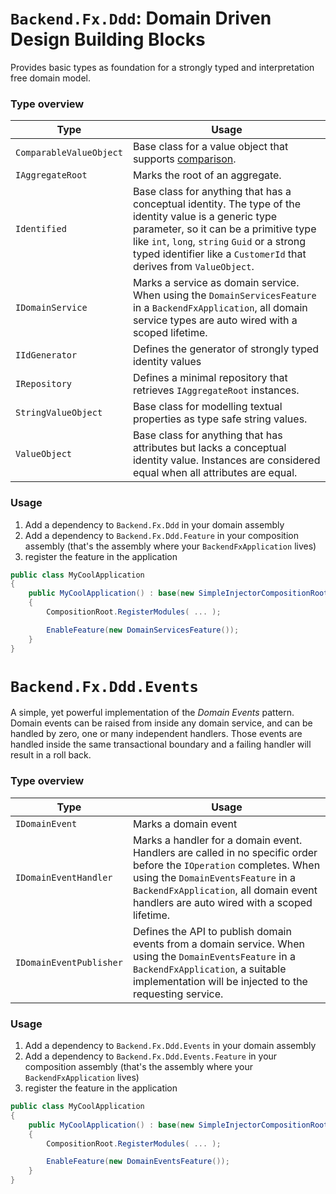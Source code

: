 # `Backend.Fx.Ddd`: Domain Driven Design Building Blocks

Provides basic types as foundation for a strongly typed and interpretation free domain model.

### Type overview

| Type | Usage |
|---|---|
| `ComparableValueObject` | Base class for a value object that supports [comparison](https://learn.microsoft.com/en-us/dotnet/csharp/language-reference/operators/comparison-operators). |
| `IAggregateRoot` | Marks the root of an aggregate. |
| `Identified` | Base class for anything that has a conceptual identity. The type of the identity value is a generic type parameter, so it can be a primitive type like `int`, `long`, `string` `Guid` or a strong typed identifier like a `CustomerId` that derives from `ValueObject`. |
| `IDomainService` | Marks a service as domain service. When using the `DomainServicesFeature` in a `BackendFxApplication`, all domain service types are auto wired with a scoped lifetime. |
| `IIdGenerator` | Defines the generator of strongly typed identity values |
| `IRepository` | Defines a minimal repository that retrieves `IAggregateRoot` instances. |
| `StringValueObject` | Base class for modelling textual properties as type safe string values. |
| `ValueObject` | Base class for anything that has attributes but lacks a conceptual identity value. Instances are considered equal when all attributes are equal. |

### Usage

1. Add a dependency to `Backend.Fx.Ddd` in your domain assembly
1. Add a dependency to `Backend.Fx.Ddd.Feature` in your composition assembly (that's the assembly where your `BackendFxApplication` lives)
1. register the feature in the application

```csharp
public class MyCoolApplication 
{
    public MyCoolApplication() : base(new SimpleInjectorCompositionRoot(), new ExceptionLogger(), GetAssemblies())
    {
        CompositionRoot.RegisterModules( ... );

        EnableFeature(new DomainServicesFeature());
    }
}
``` 

# `Backend.Fx.Ddd.Events`

A simple, yet powerful implementation of the _Domain Events_ pattern. Domain events can be raised from inside any domain service, and can be handled by zero, one or many independent handlers. Those events are handled inside the same transactional boundary and a failing handler will result in a roll back.

### Type overview

| Type | Usage |
|---|---|
| `IDomainEvent` | Marks a domain event |
| `IDomainEventHandler` | Marks a handler for a domain event. Handlers are called in no specific order  before the `IOperation` completes. When using the `DomainEventsFeature` in a `BackendFxApplication`, all domain event handlers are auto wired with a scoped lifetime. |
| `IDomainEventPublisher` | Defines the API to publish domain events from a domain service. When using the `DomainEventsFeature` in a `BackendFxApplication`, a suitable implementation will be injected to the requesting service. |

### Usage

1. Add a dependency to `Backend.Fx.Ddd.Events` in your domain assembly
1. Add a dependency to `Backend.Fx.Ddd.Events.Feature` in your composition assembly (that's the assembly where your `BackendFxApplication` lives)
1. register the feature in the application

```csharp
public class MyCoolApplication 
{
    public MyCoolApplication() : base(new SimpleInjectorCompositionRoot(), new ExceptionLogger(), GetAssemblies())
    {
        CompositionRoot.RegisterModules( ... );

        EnableFeature(new DomainEventsFeature());
    }
}
``` 
